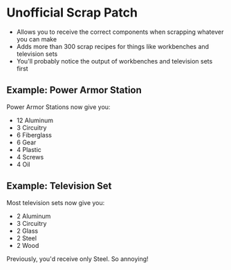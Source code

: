 # Unofficial Scrap Patch

* Allows you to receive the correct components when scrapping whatever you can make
* Adds more than 300 scrap recipes for things like workbenches and television sets
* You'll probably notice the output of workbenches and television sets first

## Example: Power Armor Station

Power Armor Stations now give you:

* 12 Aluminum
* 3 Circuitry
* 6 Fiberglass
* 6 Gear
* 4 Plastic
* 4 Screws
* 4 Oil

## Example: Television Set

Most television sets now give you:

* 2 Aluminum
* 3 Circuitry
* 2 Glass
* 2 Steel
* 2 Wood

Previously, you'd receive only Steel. So annoying!